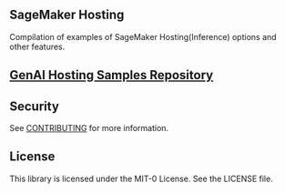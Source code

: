 ## SageMaker Hosting

Compilation of examples of SageMaker Hosting(Inference) options and other features.

## [GenAI Hosting Samples Repository](https://github.com/aws-samples/sagemaker-genai-hosting-examples/tree/main)

## Security

See [CONTRIBUTING](CONTRIBUTING.md#security-issue-notifications) for more information.

## License

This library is licensed under the MIT-0 License. See the LICENSE file.

